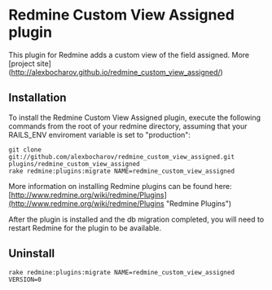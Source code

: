 # Redmine Custom View Assigned plugin

This plugin for Redmine adds a custom view of the field assigned.
More [project site] (http://alexbocharov.github.io/redmine_custom_view_assigned/)

## Installation

To install the Redmine Custom View Assigned plugin, execute the following commands from the root of your redmine directory, assuming that your RAILS_ENV enviroment variable is set to "production":

    git clone git://github.com/alexbocharov/redmine_custom_view_assigned.git plugins/redmine_custom_view_assigned
    rake redmine:plugins:migrate NAME=redmine_custom_view_assigned

More information on installing Redmine plugins can be found here: [http://www.redmine.org/wiki/redmine/Plugins](http://www.redmine.org/wiki/redmine/Plugins "Redmine Plugins")

After the plugin is installed and the db migration completed, you will
need to restart Redmine for the plugin to be available.

## Uninstall

    rake redmine:plugins:migrate NAME=redmine_custom_view_assigned VERSION=0